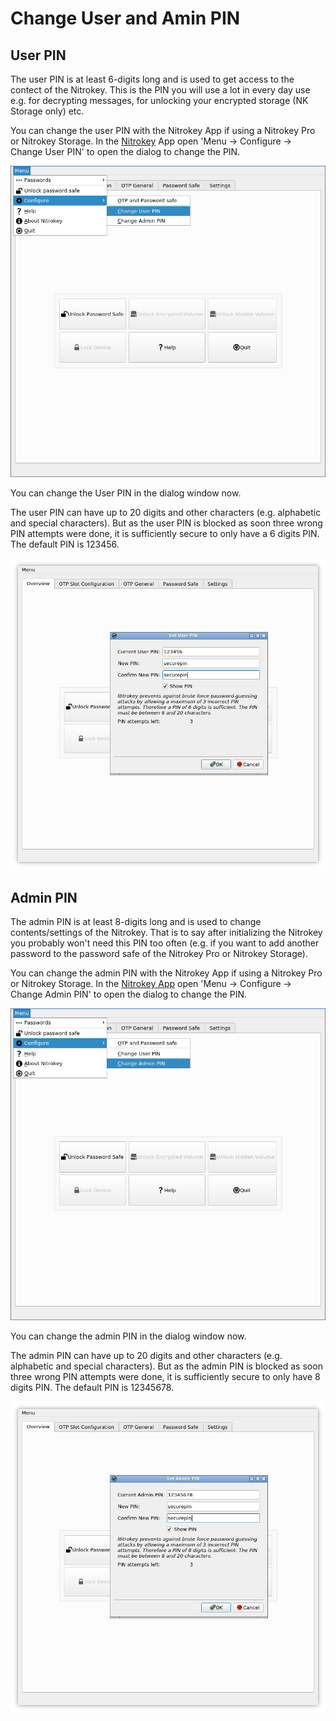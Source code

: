 # Change User and Amin PIN

## User PIN

The user PIN is at least 6-digits long and is used to get access to the contect of the Nitrokey. This is the PIN you will use a lot in every day use e.g. for decrypting messages, for unlocking your encrypted storage (NK Storage only) etc.

You can change the user PIN with the Nitrokey App if using a Nitrokey Pro or Nitrokey Storage. In the [Nitrokey](https://www.nitrokey.com/download) App open 'Menu -> Configure -> Change User PIN' to open the dialog to change the PIN.

![img1](./images/change_user_and_admin-pin/1.png)

You can change the User PIN in the dialog window now.

The user PIN can have up to 20 digits and other characters (e.g. alphabetic and special characters). But as the user PIN is blocked as soon three wrong PIN attempts were done, it is sufficiently secure to only have a 6 digits PIN. The default PIN is 123456.

![img2](./images/change_user_and_admin-pin/2.png)

## Admin PIN

The admin PIN is at least 8-digits long and is used to change contents/settings of the Nitrokey. That is to say after initializing the Nitrokey you probably won't need this PIN too often (e.g. if you want to add another password to the password safe of the Nitrokey Pro or Nitrokey Storage).

You can change the admin PIN with the Nitrokey App if using a Nitrokey Pro or Nitrokey Storage. In the [Nitrokey App](https://www.nitrokey.com/download) open 'Menu -> Configure -> Change Admin PIN' to open the dialog to change the PIN.

![img3](./images/change_user_and_admin-pin/3.png)

You can change the admin PIN in the dialog window now.

The admin PIN can have up to 20 digits and other characters (e.g. alphabetic and special characters). But as the admin PIN is blocked as soon three wrong PIN attempts were done, it is sufficiently secure to only have 8 digits PIN. The default PIN is 12345678.

![img4](./images/change_user_and_admin-pin/4.png)